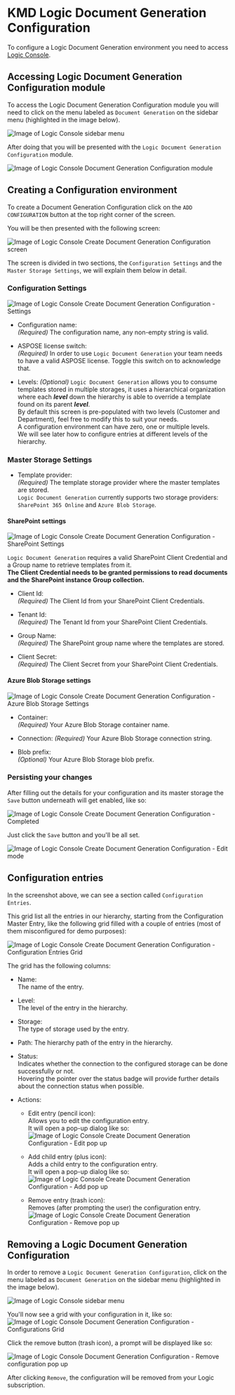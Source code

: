 ﻿# KMD Logic Document Generation Configuration

To configure a Logic Document Generation environment you need to access [Logic Console](https://console.kmdlogic.io/).

## Accessing Logic Document Generation Configuration module

To access the Logic Document Generation Configuration module you will need to click on the menu labeled as `Document Generation` on the sidebar menu (highlighted in the image below).  

![Image of Logic Console sidebar menu](./assets/image001.jpg)

After doing that you will be presented with the `Logic Document Generation Configuration` module.

![Image of Logic Console Document Generation Configuration module](./assets/image002.jpg)


## Creating a Configuration environment

To create a Document Generation Configuration click on the `ADD CONFIGURATION` button at the top right corner of the screen.

You will be then presented with the following screen:

![Image of Logic Console Create Document Generation Configuration screen](./assets/image003.jpg)

The screen is divided in two sections, the `Configuration Settings` and the `Master Storage Settings`, we will explain them below in detail.

### Configuration Settings

![Image of Logic Console Create Document Generation Configuration - Settings](./assets/image004.jpg)

- Configuration name:  
_(Required)_ The configuration name, any non-empty string is valid.

- ASPOSE license switch:  
_(Required)_ In order to use `Logic Document Generation` your team needs to have a valid ASPOSE license. Toggle this switch on to acknowledge that.

- Levels:
_(Optional)_ `Logic Document Generation` allows you to consume templates stored in multiple storages, it uses a hierarchical organization where each _**level**_ down the hierarchy is able to override a template found on its parent _**level**_.  
By default this screen is pre-populated with two levels (Customer and Department), feel free to modify this to suit your needs.  
A configuration environment can have zero, one or multiple levels.  
We will see later how to configure entries at different levels of the hierarchy.

### Master Storage Settings

- Template provider:  
_(Required)_ The template storage provider where the master templates are stored.  
`Logic Document Generation` currently supports two storage providers: `SharePoint 365 Online` and `Azure Blob Storage`.

#### SharePoint settings
![Image of Logic Console Create Document Generation Configuration - SharePoint Settings](./assets/image005.jpg)

`Logic Document Generation` requires a valid SharePoint Client Credential and a Group name to retrieve templates from it.  
**The Client Credential needs to be granted permissions to read documents and the SharePoint instance Group collection.**

- Client Id:  
_(Required)_ The Client Id from your SharePoint Client Credentials.

- Tenant Id:  
_(Required)_ The Tenant Id from your SharePoint Client Credentials.

- Group Name:  
_(Required)_ The SharePoint group name where the templates are stored.

- Client Secret:  
_(Required)_ The Client Secret from your SharePoint Client Credentials.

#### Azure Blob Storage settings
![Image of Logic Console Create Document Generation Configuration - Azure Blob Storage Settings](./assets/image006.jpg)

- Container:  
_(Required)_ Your Azure Blob Storage container name.

- Connection:
_(Required)_ Your Azure Blob Storage connection string.

- Blob prefix:  
_(Optional)_ Your Azure Blob Storage blob prefix.



### Persisting your changes
After filling out the details for your configuration and its master storage the `Save` button underneath will get enabled, like so:

![Image of Logic Console Create Document Generation Configuration - Completed](./assets/image007.jpg)

Just click the `Save` button and you'll be all set.


![Image of Logic Console Create Document Generation Configuration - Edit mode](./assets/image008.jpg)


## Configuration entries

In the screenshot above, we can see a section called `Configuration Entries`. 

This grid list all the entries in our hierarchy, starting from the Configuration Master Entry, like the following grid filled with a couple of entries (most of them misconfigured for demo purposes):

![Image of Logic Console Create Document Generation Configuration - Configuration Entries Grid](./assets/image010.jpg)


The grid has the following columns:

- Name:  
The name of the entry.

- Level:  
The level of the entry in the hierarchy.

- Storage:  
The type of storage used by the entry.

- Path:
The hierarchy path of the entry in the hierarchy.

- Status:  
Indicates whether the connection to the configured storage can be done successfully or not.  
Hovering the pointer over the status badge will provide further details about the connection status when possible.  

- Actions:

  - Edit entry (pencil icon):  
  Allows you to edit the configuration entry.  
  It will open a pop-up dialog like so:  
![Image of Logic Console Create Document Generation Configuration - Edit pop up](./assets/image009.jpg)

  - Add child entry (plus icon):  
  Adds a child entry to the configuration entry.  
  It will open a pop-up dialog like so:  
  ![Image of Logic Console Create Document Generation Configuration - Add pop up](./assets/image014.jpg)

  - Remove entry (trash icon):  
  Removes (after prompting the user) the configuration entry. 
  ![Image of Logic Console Create Document Generation Configuration - Remove pop up](./assets/image011.jpg)



## Removing a Logic Document Generation Configuration

In order to remove a `Logic Document Generation Configuration`, click on the menu labeled as `Document Generation` on the sidebar menu (highlighted in the image below).  

![Image of Logic Console sidebar menu](./assets/image001.jpg)

You'll now see a grid with your configuration in it, like so:  
![Image of Logic Console Document Generation Configuration - Configurations Grid](./assets/image012.jpg)

Click the remove button (trash icon), a prompt will be displayed like so:

![Image of Logic Console Document Generation Configuration - Remove configuration pop up](./assets/image013.jpg)

After clicking `Remove`, the configuration will be removed from your Logic subscription.